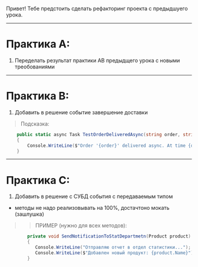 Привет! Тебе предстоить сделать рефакторинг проекта с предыдшуего урока. 

---
# Практика А:

1. Переделать результат практики AB предыдщего урока с новыми треобованиями

--- 
# Практика B: 

1.  Добавить в решение событие завершение доставки

> Подсказка: 
```C#
    public static async Task TestOrderDeliveredAsync(string order, string dateTime)
    {
        Console.WriteLine($"Order '{order}' delivered async. At time {dateTime}");
    }
```

--- 
# Практика C:

1. Добавить в решение с СУБД события с передаваемым типом 
 
- методы не надо реализовывать на 100%, достачтоно мокать (зашлушка)
>> ПРИМЕР (нужно для всех методов):

```C#
        private void SendNotificationToStatDepartmetn(Product product)
        {
           Console.WriteLine("Отправляю отчет в отдел статистики...");
           Console.WriteLine($"Добавлен новый продукт: {product.Name}");    
        }
```